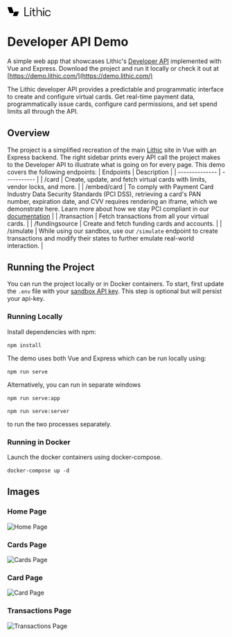 <a href="https://lithic.com" target="_blank">
  <img src="./src/assets/logo.svg" width="100">
</a>

# Developer API Demo
A simple web app that showcases Lithic's [Developer API](https://docs.lithic.com) implemented with Vue and Express. Download the project and run it locally or check it out at [https://demo.lithic.com/](https://demo.lithic.com/)

The Lithic developer API provides a predictable and programmatic interface to create and configure virtual cards. Get real-time payment data, programmatically issue cards, configure card permissions, and set spend limits all through the API.

## Overview
The project is a simplified recreation of the main [Lithic](https://lithic.com) site in Vue with an Express backend. The right sidebar prints every API call the project makes to the Developer API to illustrate what is going on for every page. This demo covers the following endpoints:
| Endpoints      | Description |
| -------------- | ----------- |
| /card          | Create, update, and fetch virtual cards with limits, vendor locks, and more. |
| /embed/card    | To comply with Payment Card Industry Data Security Standards (PCI DSS), retrieving a card's PAN number, expiration date, and CVV requires rendering an iframe, which we demonstrate here. Learn more about how we stay PCI compliant in our [documentation](https://docs.lithic.com/pci-compliance.html) |
| /transaction   | Fetch transactions from all your virtual cards. |
| /fundingsource | Create and fetch funding cards and accounts. |
| /simulate      | While using our sandbox, use our `/simulate` endpoint to create transactions and modify their states to further emulate real-world interaction. |

## Running the Project
You can run the project locally or in Docker containers. To start, first update the `.env` file with your [sandbox API key](https://lithic.com/account). This step is optional but will persist your api-key.

### Running Locally

Install dependencies with npm:
```
npm install
```
The demo uses both Vue and Express which can be run locally using:
```
npm run serve
```
Alternatively, you can run in separate windows
```
npm run serve:app
```
```
npm run serve:server
```
to run the two processes separately.

### Running in Docker
Launch the docker containers using docker-compose.
```
docker-compose up -d
```

## Images

### Home Page
![](./src/assets/home.png?raw=true "Home Page")

### Cards Page
![](./src/assets/cards.png?raw=true "Cards Page")

### Card Page
![](./src/assets/card.png?raw=true "Card Page")

### Transactions Page
![](./src/assets/transactions.png?raw=true "Transactions Page")
